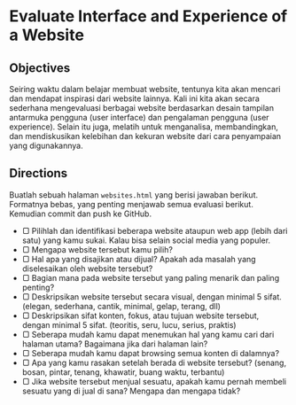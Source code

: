 # Evaluate Interface and Experience of a Website

## Objectives

Seiring waktu dalam belajar membuat website, tentunya kita akan mencari dan mendapat inspirasi dari website lainnya. Kali ini kita akan secara sederhana mengevaluasi berbagai website berdasarkan desain tampilan antarmuka pengguna (user interface) dan pengalaman pengguna (user experience). Selain itu juga, melatih untuk menganalisa, membandingkan, dan mendiskusikan kelebihan dan kekuran website dari cara penyampaian yang digunakannya.

## Directions

Buatlah sebuah halaman `websites.html` yang berisi jawaban berikut. Formatnya bebas, yang penting menjawab semua evaluasi berikut. Kemudian commit dan push ke GitHub.

- ▢ Pilihlah dan identifikasi beberapa website ataupun web app (lebih dari satu) yang kamu sukai. Kalau bisa selain social media yang populer.
- ▢ Mengapa website tersebut kamu pilih?
- ▢ Hal apa yang disajikan atau dijual? Apakah ada masalah yang diselesaikan oleh website tersebut?
- ▢ Bagian mana pada website tersebut yang paling menarik dan paling penting?
- ▢ Deskripsikan website tersebut secara visual, dengan minimal 5 sifat. (elegan, sederhana, cantik, minimal, gelap, terang, dll)
- ▢ Deskripsikan sifat konten, fokus, atau tujuan website tersebut, dengan minimal 5 sifat. (teoritis, seru, lucu, serius, praktis)
- ▢ Seberapa mudah kamu dapat menemukan hal yang kamu cari dari halaman utama? Bagaimana jika dari halaman lain?
- ▢ Seberapa mudah kamu dapat browsing semua konten di dalamnya?
- ▢ Apa yang kamu rasakan setelah berada di website tersebut? (senang, bosan, pintar, tenang, khawatir, buang waktu, terbantu)
- ▢ Jika website tersebut menjual sesuatu, apakah kamu pernah membeli sesuatu yang di jual di sana? Mengapa dan mengapa tidak?
